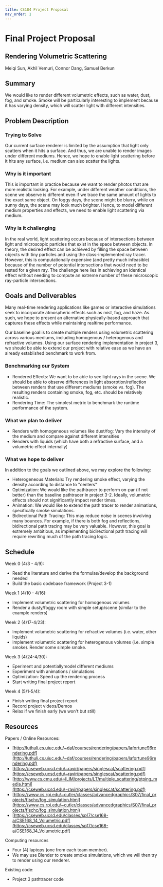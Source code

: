 ```yaml
---
title: CS184 Project Proposal
nav_order: 1
---
```



# Final Project Proposal

## Rendering Volumetric Scattering

Meiqi Sun, Akhil Vemuri, Connor Dang, Samuel Berkun  

## Summary

We would like to render different volumetric effects, such as water, dust, fog, and smoke. Smoke will be particularly interesting to implement because it has varying density, which will scatter light with different intensities. 

## Problem Description 
### Trying to Solve
Our current surface renderer is limited by the assumption that light only scatters when it hits a surface. And thus, we are unable to render images under different mediums. Hence, we hope to enable light scattering before it hits any surface, i.e. medium can also scatter the lights.

### Why is it important
This is important in practice because we want to render photos that are more realistic looking. For example, under different weather conditions, the scene we observe is different even if we trace the same amount of lights to the exact same object. On foggy days, the scene might be blurry, while on sunny days, the scene may look much brighter. Hence, to model different medium properties and effects, we need to enable light scattering via medium.

### Why is it challenging
In the real world, light scattering occurs because of intersections between light and microscopic particles that exist in the space between objects. In theory, the desired effect can be achieved by filling the space between objects with tiny particles and using the class-implemented ray tracer. However, this is computationally expensive (and pretty much infeasible) because of the number of potential intersections that would need to be tested for a given ray. The challenge here lies in achieving an identical effect without needing to compute an extreme number of these microscopic ray-particle intersections.


## Goals and Deliverables
Many real-time rendering applications like games or interactive simulations seek to incorporate atmospheric effects such as mist, fog, and haze. As such, we hope to present an alternative physically-based approach that captures these effects while maintaining realtime performance.

Our baseline goal is to create multiple renders using volumetric scattering across various mediums, including homogenous / heterogenous and refractive volumes. Using our surface rendering implementation in project 3, we should be able to extend our project with relative ease as we have an already established benchmark to work from.

### Benchmarking our System
 - Rendered Effects: We want to be able to see light rays in the scene. We should be able to observe differences in light absorption/reflection between renders that use different mediums (smoke vs. fog). The resulting renders containing smoke, fog, etc. should be relatively realistic.
 - Rendering Time: The simplest metric to benchmark the runtime performance of the system.


### What we plan to deliver
- Renders with homogeneous volumes like dust/fog: Vary the intensity of the medium and compare against different intensities
- Renders with liquids (which have both a refractive surface, and a volumetric effect internally)


### What we hope to deliver
In addition to the goals we outlined above, we may explore the following:

 - Heterogeneous Materials: Try rendering smoke effect, varying the density according to distance to "centers"
 - Optimization: We would like the pathtracer to perform on-par (if not better) than the baseline pathtracer in project 3-2. Ideally, volumetric effects should not significantly impact render times.
 - Animation: We would like to extend the path tracer to render animations, specifically smoke simulations.
 - Bidirectional Path Tracing: This may reduce noise in scenes involving many bounces. For example, if there is both fog and reflections, bidirectional path tracing may be very valuable. However, this goal is extremely ambitious, as implementing bidirectional path tracing will require rewriting much of the path tracing logic.


## Schedule

Week 0 (4/3 - 4/9):
 - Read the literature and derive the formulas/develop the background needed
 - Build the basic codebase framework (Project 3-1)

Week 1 (4/10 - 4/16):
 - Implement volumetric scattering for homogenous volumes
 - Render a dusty/foggy room with simple setup/scene (similar to the example renders)

Week 2 (4/17-4/23):
 - Implement volumetric scattering for refractive volumes (i.e. water, other liquids)
 - Implement volumetric scattering for heterogenous volumes (i.e. simple smoke). Render some simple smoke.

Week 3 (4/24-4/30):
 -  Eperiment and  potentiallymodel different mediums
 - Experiment with animations / simulations
 - Optimization: Speed up the rendering process
 - Start writing final project report

Week 4 (5/1-5/4):
 - Finish writing final project report
 - Record project videos/Demos
 - Relax if we finish early (we won't but still)


## Resources

Papers / Online Resources:
 - [http://luthuli.cs.uiuc.edu/~daf/courses/rendering/papers/lafortune96rendering.pdf](http://luthuli.cs.uiuc.edu/~daf/courses/rendering/papers/lafortune96rendering.pdf)
 - [https://cseweb.ucsd.edu/~ravir/papers/singlescat/scattering.pdf](https://cseweb.ucsd.edu/~ravir/papers/singlescat/scattering.pdf)
 - [http://www.cs.cmu.edu/~ILIM/projects/LT/multiple_scattering/ptping_media.html](https://cseweb.ucsd.edu/~ravir/papers/singlescat/scattering.pdf)
 - [https://www.cs.rpi.edu/~cutler/classes/advancedgraphics/S07/final_projects/fischc/fog_simulation.html](https://www.cs.rpi.edu/~cutler/classes/advancedgraphics/S07/final_projects/fischc/fog_simulation.html)
 - [https://cseweb.ucsd.edu/classes/sp17/cse168-a/CSE168_14_Volumetric.pdf](https://cseweb.ucsd.edu/classes/sp17/cse168-a/CSE168_14_Volumetric.pdf)


Computing resources
- Four (4) laptops (one from each team member).
- We may use Blender to create smoke simulations, which we will then try to render using our renderer.

Existing code:
 - Project 3 pathtracer code

